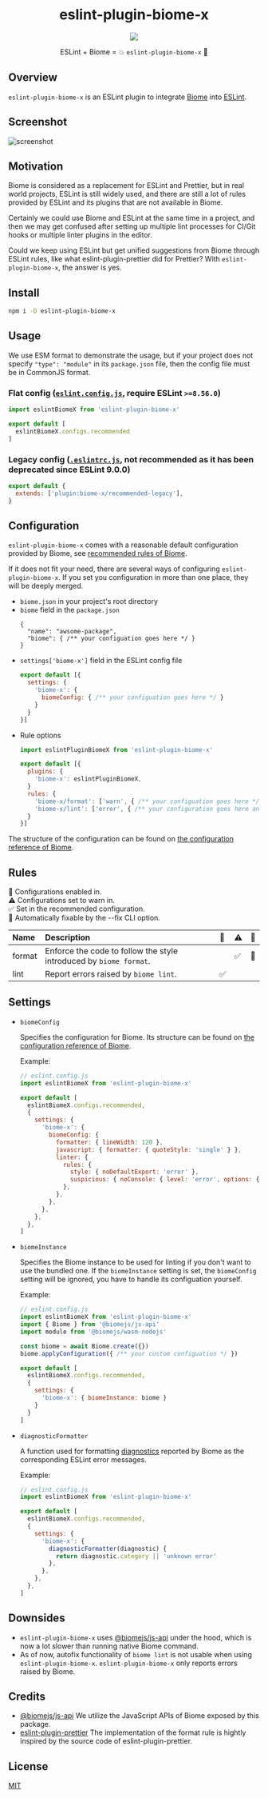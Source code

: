 <h1 align="center">eslint-plugin-biome-x</h1>

<p align="center">
  <img src="docs/images/logo.svg">
</p>

<p align="center">
  ESLint + Biome = 💥 <code>eslint-plugin-biome-x</code> 🤯
</p>

## Overview

`eslint-plugin-biome-x` is an ESLint plugin to integrate [Biome](https://biomejs.dev/) into [ESLint](https://eslint.org/).

## Screenshot
![screenshot](docs/images/screenshot/screenshot.png)

## Motivation
Biome is considered as a replacement for ESLint and Prettier, but in real world projects, ESLint is still widely used, and there are still a lot of rules provided by ESLint and its plugins that are not available in Biome.

Certainly we could use Biome and ESLint at the same time in a project, and then we may get confused after setting up multiple lint processes for CI/Git hooks or multiple linter plugins in the editor.

Could we keep using ESLint but get unified suggestions from Biome through ESLint rules, like what eslint-plugin-prettier did for Prettier? With `eslint-plugin-biome-x`, the answer is yes.

## Install
```sh
npm i -D eslint-plugin-biome-x
```

## Usage
We use ESM format to demonstrate the usage, but if your project does not specify `"type": "module"` in its `package.json` file, then the config file must be in CommonJS format.

### Flat config ([`eslint.config.js`](https://eslint.org/docs/latest/use/configure/configuration-files), require ESLint `>=8.56.0`)
```js
import eslintBiomeX from 'eslint-plugin-biome-x'

export default [
  eslintBiomeX.configs.recommended
]
```

### Legacy config ([`.eslintrc.js`](https://eslint.org/docs/latest/use/configure/configuration-files-deprecated), not recommended as it has been deprecated since ESLint 9.0.0)
```js
export default {
  extends: ['plugin:biome-x/recommended-legacy'],
}
```

## Configuration
`eslint-plugin-biome-x` comes with a reasonable default configuration provided by Biome, see [recommended rules of Biome](https://biomejs.dev/linter/rules/#recommended-rules).

If it does not fit your need, there are several ways of configuring `eslint-plugin-biome-x`. If you set you configuration in more than one place, they will be deeply merged.

- `biome.json` in your project's root directory
- `biome` field in the `package.json`
  ```json5
  {
    "name": "awsome-package",
    "biome": { /** your configuation goes here */ }
  }
  ```
- `settings['biome-x']` field in the ESLint config file
  ```js
  export default [{
    settings: {
      'biome-x': {
        biomeConfig: { /** your configuation goes here */ }
      }
    }
  }]
  ```
- Rule options
  ```js
  import eslintPluginBiomeX from 'eslint-plugin-biome-x'

  export default [{
    plugins: {
      'biome-x': eslintPluginBiomeX,
    }
    rules: {
      'biome-x/format': ['warn', { /** your configuation goes here */ }]
      'biome-x/lint': ['error', { /** your configuration goes here and it can be different from above */ }]
    }
  }]
  ```

The structure of the configuration can be found on [the configuration reference of Biome](https://biomejs.dev/reference/configuration/).

## Rules
💼 Configurations enabled in.\
⚠️ Configurations set to warn in.\
✅ Set in the recommended configuration.\
🔧 Automatically fixable by the --fix CLI option.

| Name | Description | 💼 | ⚠️ | 🔧 |
| :-- | :-- | :-- | :-- | :-- |
| format | Enforce the code to follow the style introduced by `biome format`. | | ✅ | 🔧 |
| lint | Report errors raised by `biome lint`. | ✅ | | |

## Settings
- `biomeConfig`

  Specifies the configuration for Biome. Its structure can be found on [the configuration reference of Biome](https://biomejs.dev/reference/configuration/).

  Example:
  ```js
  // eslint.config.js
  import eslintBiomeX from 'eslint-plugin-biome-x'

  export default [
    eslintBiomeX.configs.recommended,
    {
      settings: {
        'biome-x': {
          biomeConfig: {
            formatter: { lineWidth: 120 },
            javascript: { formatter: { quoteStyle: 'single' } },
            linter: {
              rules: {
                style: { noDefaultExport: 'error' },
                suspicious: { noConsole: { level: 'error', options: { allow: ['assert'] } } },
              },
            },
          },
        },
      },
    },
  ]
  ```

- `biomeInstance`

  Specifies the Biome instance to be used for linting if you don't want to use the bundled one. If the `biomeInstance` setting is set, the `biomeConfig` setting will be ignored, you have to handle its configuation yourself.

  Example:
  ```js
  // eslint.config.js
  import eslintBiomeX from 'eslint-plugin-biome-x'
  import { Biome } from '@biomejs/js-api'
  import module from '@biomejs/wasm-nodejs'

  const biome = await Biome.create({})
  biome.applyConfiguration({ /** your custom configuation */ })

  export default [
    eslintBiomeX.configs.recommended,
    {
      settings: {
        'biome-x': { biomeInstance: biome }
      }
    }
  ]
  ```

- `diagnosticFormatter`

  A function used for formatting [diagnostics](https://biomejs.dev/reference/diagnostics/) reported by Biome as the corresponding ESLint error messages.

  Example:
  ```js
  // eslint.config.js
  import eslintBiomeX from 'eslint-plugin-biome-x'

  export default [
    eslintBiomeX.configs.recommended,
    {
      settings: {
        'biome-x': {
          diagnosticFormatter(diagnostic) {
            return diagnostic.category || 'unknown error'
          },
        },
      },
    },
  ]
  ```

## Downsides
- `eslint-plugin-biome-x` uses [@biomejs/js-api](https://www.npmjs.com/package/@biomejs/js-api) under the hood, which is now a lot slower than running native Biome command.
- As of now, autofix functionality of `biome lint` is not usable when using `eslint-plugin-biome-x`. `eslint-plugin-biome-x` only reports errors raised by Biome.

## Credits
- [@biomejs/js-api](https://github.com/biomejs/biome/tree/main/packages/%40biomejs/js-api)
  We utilize the JavaScript APIs of Biome exposed by this package.
- [eslint-plugin-prettier](https://github.com/prettier/eslint-plugin-prettier)
  The implementation of the format rule is hightly inspired by the source code of eslint-plugin-prettier.

## License
[MIT](license)
